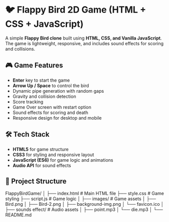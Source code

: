 # 🐦 Flappy Bird 2D Game (HTML + CSS + JavaScript)

A simple **Flappy Bird clone** built using **HTML, CSS, and Vanilla JavaScript**.  
The game is lightweight, responsive, and includes sound effects for scoring and collisions.

## 🎮 Game Features

- **Enter** key to start the game
- **Arrow Up / Space** to control the bird
- Dynamic pipe generation with random gaps
- Gravity and collision detection
- Score tracking
- Game Over screen with restart option
- Sound effects for scoring and death
- Responsive design for desktop and mobile

## 🛠 Tech Stack

- **HTML5** for game structure
- **CSS3** for styling and responsive layout
- **JavaScript (ES6)** for game logic and animations
- **Audio API** for sound effects

## 📂 Project Structure

FlappyBirdGame/
│
├── index.html # Main HTML file
├── style.css # Game styling
├── script.js # Game logic
│
├── images/ # Game assets
│ ├── Bird.png
│ ├── Bird-2.png
│ ├── background-img.png
│ └── favicon.ico
│
├── sounds effect/ # Audio assets
│ ├── point.mp3
│ └── die.mp3
│
└── README.md
